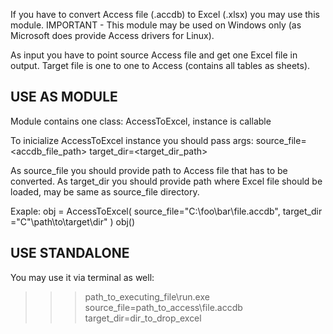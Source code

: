 If you have to convert Access file (.accdb) to Excel (.xlsx) you may use this module.
IMPORTANT - This module may be used on Windows only (as Microsoft does provide Access drivers for Linux).

As input you have to point source Access file and get one Excel file in output. Target file is one to one to Access (contains all tables as sheets).

## USE AS MODULE

Module contains one class: AccessToExcel, instance is callable

To inicialize AccessToExcel instance you should pass args:
source_file=<accdb_file_path>
target_dir=<target_dir_path> 

As source_file you should provide path to Access file that has to be converted.
As target_dir you should provide path where Excel file should be loaded, may be same as source_file directory.

Exaple:
obj = AccessToExcel(
    source_file="C:\\foo\bar\file.accdb",
    target_dir ="C"\\path\to\target\dir"
)
obj()

## USE STANDALONE
You may use it via terminal as well:
>>> path_to_executing_file\run.exe source_file=path_to_access\file.accdb target_dir=dir_to_drop_excel